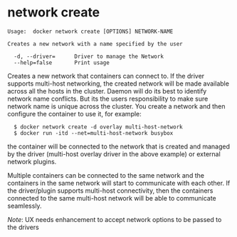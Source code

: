 <!--[metadata]>
+++
title = "network create"
description = "The network create command description and usage"
keywords = ["network, create"]
[menu.engine]
parent = "smn_engine_cli"
+++
<![end-metadata]-->

# network create

    Usage:  docker network create [OPTIONS] NETWORK-NAME

    Creates a new network with a name specified by the user

      -d, --driver=      Driver to manage the Network
      --help=false       Print usage

Creates a new network that containers can connect to. If the driver supports multi-host networking, the created network will be made available across all the hosts in the cluster. Daemon will do its best to identify network name conflicts. But its the users responsibility to make sure network name is unique across the cluster. You create a network and then configure the container to use it, for example:

```
  $ docker network create -d overlay multi-host-network
  $ docker run -itd --net=multi-host-network busybox
```

the container will be connected to the network that is created and managed by the driver (multi-host overlay driver in the above example) or external network plugins.

Multiple containers can be connected to the same network and the containers in the same network will start to communicate with each other. If the driver/plugin supports multi-host connectivity, then the containers connected to the same multi-host network will be able to communicate seamlessly.

*Note*: UX needs enhancement to accept network options to be passed to the drivers
